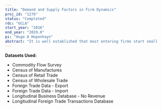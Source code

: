 ```yaml
---
title: "Demand and Supply Factors in Firm Dynamics"
proj_id: "1276"
status: "Completed"
rdc: "UCLA"
start_year: "2016"
end_year: "2019.0"
pi: "Hugo A Hopenhayn"
abstract: "It is well established that most entering firms start small and take time to grow. However, less is known about the process of firm growth. This project attempts to understand the determinants of firm growth by identifying demand shocks separately from supply-side factors. Understanding the process of firm growth is important since it has a large effect on the allocation of resources across firms, and hence in the extent of allocative efficiency, which previous research suggests can explain a substantial portion of observed differences in output per worker across countries. The goal of this project is to understand the dynamics of firms by exploring alternative mechanisms of firm growth that do not depend solely on supply-side factors and to assess their quantitative relevance. To assess the contribution of demand side factors to firm growth, this project hopes to identify shocks that make it easier for a firm to sell to customers, relaxing the demand-side constraint to growth. The primary strategy for identifying demand shocks is to exploit variation in “customer access” across time, geographic space, and product lines. For instance, a firm that is exogenously assigned better access to customers should grow faster, if access to customers were a relevant constraint to growth."
---
```


**Datasets Used:**

  - Commodity Flow Survey 
  - Census of Manufactures 
  - Census of Retail Trade 
  - Census of Wholesale Trade 
  - Foreign Trade Data - Export 
  - Foreign Trade Data - Import 
  - Longitudinal Business Database - No Revenue 
  - Longitudinal Foreign Trade Transactions Database 

